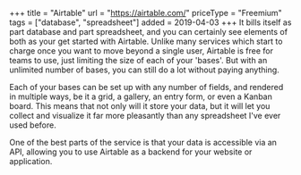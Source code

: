 +++
title = "Airtable"
url = "https://airtable.com/"
priceType = "Freemium"
tags = ["database", "spreadsheet"]
added = 2019-04-03
+++
It bills itself as part database and part spreadsheet, and you can certainly see elements of both as your get started with Airtable. Unlike many services which start to charge once you want to move beyond a single user, Airtable is free for teams to use, just limiting the size of each of your 'bases'. But with an unlimited number of bases, you can still do a lot without paying anything.

Each of your bases can be set up with any number of fields, and rendered in multiple ways, be it a grid, a gallery, an entry form, or even a Kanban board. This means that not only will it store your data, but it will let you collect and visualize it far more pleasantly than any spreadsheet I've ever used before.

One of the best parts of the service is that your data is accessible via an API, allowing you to use Airtable as a backend for your website or application.
